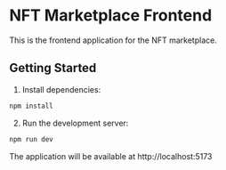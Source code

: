 # NFT Marketplace Frontend

This is the frontend application for the NFT marketplace.

## Getting Started

1. Install dependencies:
```bash
npm install
```

2. Run the development server:
```bash
npm run dev
```

The application will be available at http://localhost:5173